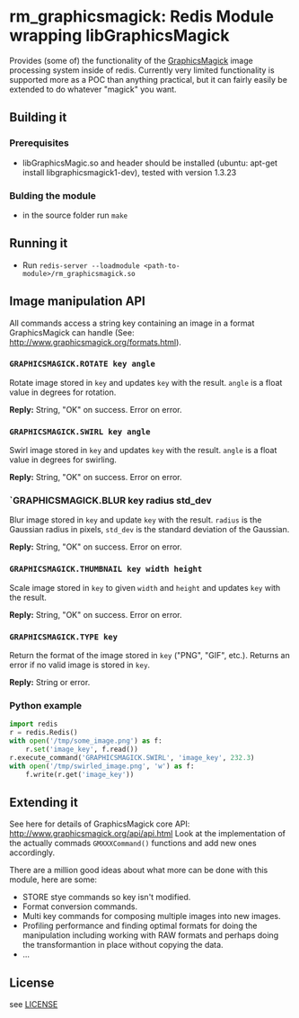 # rm_graphicsmagick: Redis Module wrapping libGraphicsMagick

Provides (some of) the functionality of the [GraphicsMagick](http://www.graphicsmagick.org) image processing system inside of redis.
Currently very limited functionality is supported more as a POC than anything practical, but it can fairly easily be extended to do whatever "magick" you want.

## Building it

### Prerequisites

* libGraphicsMagic.so and header should be installed (ubuntu: apt-get install libgraphicsmagick1-dev), tested with version 1.3.23

### Bulding the module

* in the source folder run `make`

## Running it

* Run `redis-server --loadmodule <path-to-module>/rm_graphicsmagick.so`

## Image manipulation API

All commands access a string key containing an image in a format GraphicsMagick can handle (See: http://www.graphicsmagick.org/formats.html).

### `GRAPHICSMAGICK.ROTATE key angle`
Rotate image stored in `key` and updates `key` with the result. `angle` is a float value in degrees for rotation.

**Reply:** String, "OK" on success. Error on error.

### `GRAPHICSMAGICK.SWIRL key angle`

Swirl image stored in `key` and updates `key` with the result. `angle` is a float value in degrees for swirling.

**Reply:** String, "OK" on success. Error on error.

### `GRAPHICSMAGICK.BLUR key radius std_dev

Blur image stored in `key` and update `key` with the result. `radius` is the Gaussian radius in pixels, `std_dev` is the standard deviation of the Gaussian.

**Reply:** String, "OK" on success. Error on error.

### `GRAPHICSMAGICK.THUMBNAIL key width height`

Scale image stored in `key` to given `width` and `height` and updates `key` with the result.

**Reply:** String, "OK" on success. Error on error.

### `GRAPHICSMAGICK.TYPE key`

 Return the format of the image stored in `key` ("PNG", "GIF", etc.). Returns an error if no valid image is stored in `key`.

**Reply:** String or error.

### Python example
```python
import redis
r = redis.Redis()
with open('/tmp/some_image.png') as f:
    r.set('image_key', f.read())
r.execute_command('GRAPHICSMAGICK.SWIRL', 'image_key', 232.3)
with open('/tmp/swirled_image.png', 'w') as f:
    f.write(r.get('image_key'))
```

## Extending it

See here for details of GraphicsMagick core API: http://www.graphicsmagick.org/api/api.html
Look at the implementation of the actually commads `GMXXXCommand()` functions and add new ones accordingly.

There are a million good ideas about what more can be done with this module, here are some:

* STORE stye commands so key isn't modified.
* Format conversion commands.
* Multi key commands for composing multiple images into new images.
* Profiling performance and finding optimal formats for doing the manipulation including working with RAW formats and perhaps doing the transformantion in place without copying the data.
* ...

## License

see [LICENSE](LICENSE)
